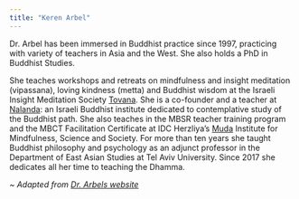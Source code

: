 ```yaml
---
title: "Keren Arbel"
---
```

Dr. Arbel has been immersed in Buddhist practice since 1997, practicing with variety of teachers in Asia and the West. She also holds a PhD in Buddhist Studies.

She teaches workshops and retreats on mindfulness and insight meditation (vipassana), loving kindness  (metta) and Buddhist wisdom at the Israeli Insight Meditation Society [Tovana](https://www.tovana.org.il/en). She is a co-founder and a teacher at [Nalanda](https://www.nalanda.org.il/vision-en): an Israeli Buddhist institute dedicated to contemplative study of the Buddhist path. She also teaches in the MBSR teacher training program and the MBCT Facilitation Certificate at IDC Herzliya’s [Muda](https://muda.idc.ac.il/wp-content/uploads/2020/08/Mindfulness-Based-Social-Resilience-Platform-Muda-Aug2020-1.pdf) Institute for Mindfulness, Science and Society. For more than ten years she taught Buddhist philosophy and psychology as an adjunct professor in the Department of East Asian Studies at Tel Aviv University. Since 2017 she dedicates all her time to teaching the Dhamma.

_~ Adapted from [Dr. Arbels website](http://kerenarbel.com/en/)_
